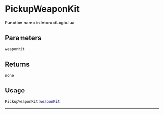 # PickupWeaponKit
Function name in InteractLogic.lua
## Parameters
`weaponKit`
## Returns
`none`
## Usage
```lua
PickupWeaponKit(weaponKit)
```
---
